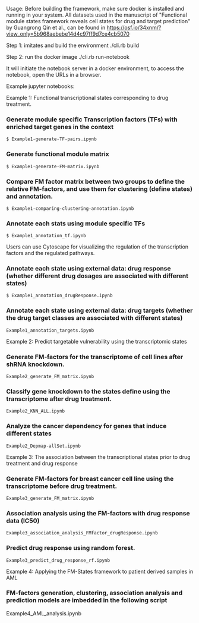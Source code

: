 Usage: 
Before building the framework, make sure docker is installed and running in your system. All datasets used in the manuscript of "Functional module states framework reveals cell states for drug and target prediction" by Guangrong Qin et al., can be found in https://osf.io/34xnm/?view_only=5b968aebebe14d4c97ff9d7ce4cb5070

Step 1: imitates and build the environment
./cli.rb build

Step 2: run the docker image
./cli.rb run-notebook

It will initiate the notebook server in a docker environment, to access the notebook, open the URLs in a browser. 

Example jupyter notebooks:

Example 1: Functional transcriptional states corresponding to drug treatment.
### Generate module specific Transcription factors (TFs) with enriched target genes in the context
```
$ Example1-generate-TF-pairs.ipynb
```
### Generate functional module matrix
```
$ Example1-generate-FM-matrix.ipynb
```
###  Compare FM factor matrix between two groups to define the relative FM-factors, and use them for clustering (define states) and annotation.
```
$ Example1-comparing-clustering-annotation.ipynb
```
### Annotate each stats using module specific TFs

```
$ Example1_annotation_tf.ipynb 
```
Users can use Cytoscape for visualizing the regulation of the transcription factors and the regulated pathways.

### Annotate each state using external data: drug response (whether different drug dosages are associated with different states)
```
$ Example1_annotation_drugResponse.ipynb
```

### Annotate each state using external data: drug targets (whether the drug target classes are associated with different states)
```
Example1_annotation_targets.ipynb
```


Example 2: Predict targetable vulnerability using the transcriptomic states

### Generate FM-factors for the transcriptome of cell lines after shRNA knockdown.
```
Example2_generate_FM_matrix.ipynb
 ```

 ### Classify gene knockdown to the states define using the transcriptome after drug treatment.
 ```
Example2_KNN_ALL.ipynb
 ```

 ### Analyze the cancer dependency for genes that induce different states
```
Example2_Depmap-allSet.ipynb
```

Example 3: The association between the transcriptional states prior to drug treatment and drug response 
### Generate FM-factors for breast cancer cell line using the transcriptome before drug treatment. 
```
Example3_generate_FM_matrix.ipynb
```

### Association analysis using the FM-factors with drug response data (IC50)
```
Example3_association_analysis_FMfactor_drugResponse.ipynb
```

### Predict drug response using random forest.
```
Example3_predict_drug_response_rf.ipynb
```

Example 4: Applying the FM-States framework to patient derived samples in AML
### FM-factors generation, clustering, association analysis and prediction models are imbedded in the following script
Example4_AML_analysis.ipynb
###

